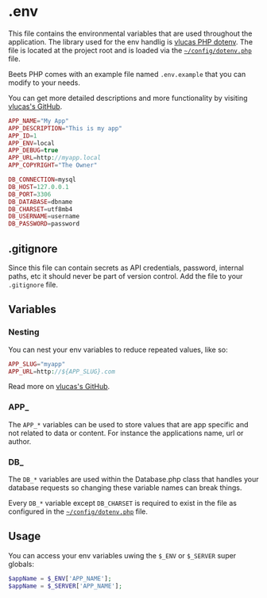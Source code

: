 # .env

This file contains the environmental variables that are used throughout the application. The library used for the env handlig is [vlucas PHP dotenv](https://github.com/vlucas/phpdotenv). The file is located at the project root and is loaded via the [`~/config/dotenv.php`](./dotenv.md) file.

Beets PHP comes with an example file named `.env.example` that you can modify to your needs.

You can get more detailed descriptions and more functionality by visiting [vlucas's GitHub](https://github.com/vlucas/phpdotenv).

```php title="~/.env.example"
APP_NAME="My App"
APP_DESCRIPTION="This is my app"
APP_ID=1
APP_ENV=local
APP_DEBUG=true
APP_URL=http://myapp.local
APP_COPYRIGHT="The Owner"

DB_CONNECTION=mysql
DB_HOST=127.0.0.1
DB_PORT=3306
DB_DATABASE=dbname
DB_CHARSET=utf8mb4
DB_USERNAME=username
DB_PASSWORD=password
```

## .gitignore

Since this file can contain secrets as API credentials, password, internal paths, etc it should never be part of version control. Add the file to your `.gitignore` file.

## Variables

### Nesting

You can nest your env variables to reduce repeated values, like so:

```php
APP_SLUG="myapp"
APP_URL=http://${APP_SLUG}.com
```

Read more on [vlucas's GitHub](https://github.com/vlucas/phpdotenv#nesting-variables).

### APP_

The `APP_*` variables can be used to store values that are app specific and not related to data or content. For instance the applications name, url or author.

### DB_

The `DB_*` variables are used within the Database.php class that handles your database requests so changing these variable names can break things.

Every `DB_*` variable except `DB_CHARSET` is required to exist in the file as configured in the [`~/config/dotenv.php`](./dotenv.md) file.

## Usage

You can access your env variables uwing the `$_ENV` or `$_SERVER` super globals:

```php
$appName = $_ENV['APP_NAME'];
$appName = $_SERVER['APP_NAME'];
```